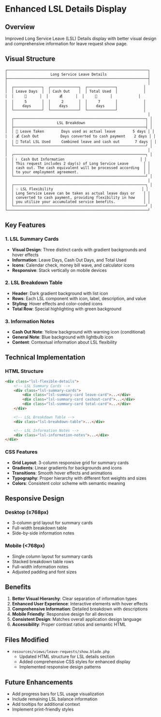 # Enhanced LSL Details Display

## Overview

Improved Long Service Leave (LSL) Details display with better visual design and comprehensive information for leave request show page.

## Visual Structure

```
┌─────────────────────────────────────────────────────────────────┐
│                    Long Service Leave Details                   │
├─────────────────────────────────────────────────────────────────┤
│                                                                 │
│  ┌─────────────┐  ┌─────────────┐  ┌─────────────┐            │
│  │ Leave Days  │  │ Cash Out    │  │ Total Used  │            │
│  │     📅      │  │     💰      │  │     🧮      │            │
│  │     5       │  │     2       │  │     7       │            │
│  │    days     │  │    days     │  │    days     │            │
│  └─────────────┘  └─────────────┘  └─────────────┘            │
│                                                                 │
│  ┌─────────────────────────────────────────────────────────────┐ │
│  │                    LSL Breakdown                            │ │
│  ├─────────────────────────────────────────────────────────────┤ │
│  │ 📅 Leave Taken        Days used as actual leave        5 days │ │
│  │ 💰 Cash Out          Days converted to cash payment    2 days │ │
│  │ 🧮 Total LSL Used     Combined leave and cash out       7 days │ │
│  └─────────────────────────────────────────────────────────────┘ │
│                                                                 │
│  ┌─────────────────────────────────────────────────────────────┐ │
│  │ ℹ️  Cash Out Information                                   │ │
│  │ This request includes 2 day(s) of Long Service Leave       │ │
│  │ cash out. The cash equivalent will be processed according  │ │
│  │ to your employment agreement.                              │ │
│  └─────────────────────────────────────────────────────────────┘ │
│                                                                 │
│  ┌─────────────────────────────────────────────────────────────┐ │
│  │ 💡 LSL Flexibility                                         │ │
│  │ Long Service Leave can be taken as actual leave days or    │ │
│  │ converted to cash payment, providing flexibility in how    │ │
│  │ you utilize your accumulated service benefits.             │ │
│  └─────────────────────────────────────────────────────────────┘ │
└─────────────────────────────────────────────────────────────────┘
```

## Key Features

### 1. LSL Summary Cards

-   **Visual Design**: Three distinct cards with gradient backgrounds and hover effects
-   **Information**: Leave Days, Cash Out Days, and Total Used
-   **Icons**: Calendar check, money bill wave, and calculator icons
-   **Responsive**: Stack vertically on mobile devices

### 2. LSL Breakdown Table

-   **Header**: Dark gradient background with list icon
-   **Rows**: Each LSL component with icon, label, description, and value
-   **Styling**: Hover effects and color-coded icons
-   **Total Row**: Special highlighting with green background

### 3. Information Notes

-   **Cash Out Note**: Yellow background with warning icon (conditional)
-   **General Note**: Blue background with lightbulb icon
-   **Content**: Contextual information about LSL flexibility

## Technical Implementation

### HTML Structure

```html
<div class="lsl-flexible-details">
    <!-- LSL Summary Cards -->
    <div class="lsl-summary-cards">
        <div class="lsl-summary-card leave-card">...</div>
        <div class="lsl-summary-card cashout-card">...</div>
        <div class="lsl-summary-card total-card">...</div>
    </div>

    <!-- LSL Breakdown Table -->
    <div class="lsl-breakdown-table">...</div>

    <!-- LSL Information Notes -->
    <div class="lsl-information-notes">...</div>
</div>
```

### CSS Features

-   **Grid Layout**: 3-column responsive grid for summary cards
-   **Gradients**: Linear gradients for backgrounds and icons
-   **Transitions**: Smooth hover effects and animations
-   **Typography**: Proper hierarchy with different font weights and sizes
-   **Colors**: Consistent color scheme with semantic meaning

## Responsive Design

### Desktop (≥768px)

-   3-column grid layout for summary cards
-   Full-width breakdown table
-   Side-by-side information notes

### Mobile (<768px)

-   Single column layout for summary cards
-   Stacked breakdown table rows
-   Full-width information notes
-   Adjusted padding and font sizes

## Benefits

1. **Better Visual Hierarchy**: Clear separation of information types
2. **Enhanced User Experience**: Interactive elements with hover effects
3. **Comprehensive Information**: Detailed breakdown with descriptions
4. **Mobile Friendly**: Responsive design for all devices
5. **Consistent Design**: Matches overall application design language
6. **Accessibility**: Proper contrast ratios and semantic HTML

## Files Modified

-   `resources/views/leave-requests/show.blade.php`
    -   Updated HTML structure for LSL details section
    -   Added comprehensive CSS styles for enhanced display
    -   Implemented responsive design patterns

## Future Enhancements

-   Add progress bars for LSL usage visualization
-   Include remaining LSL balance information
-   Add tooltips for additional context
-   Implement print-friendly styles
